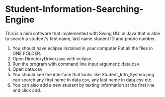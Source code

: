 # Student-Information-Searching-Engine
This is a mini software that implemented with Swing GUI in Java that is able to search a student's first name, last name student ID and phone number.
1. You should have eclipse installed in your computer.Put all the files in ONE FOLDER.
2. Open DirectoryDriver.java with eclipse.
3. Run the program with command line input argument: data.csv.
4. Open data.csv
5. You should see the interface that looks like Student_Info_System.png can search any first name in data.csv, any last name in data.csv etc.
6. You can also add a new student by texting information at the first line and click add.
